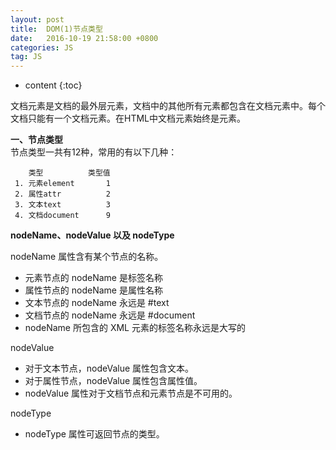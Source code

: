 ```yaml
---
layout: post
title:  DOM(1)节点类型
date:   2016-10-19 21:58:00 +0800
categories: JS
tag: JS
---
```


* content
{:toc}

文档元素是文档的最外层元素，文档中的其他所有元素都包含在文档元素中。每个文档只能有一个文档元素。在HTML中文档元素始终是<html>元素。  

**一、节点类型**  
节点类型一共有12种，常用的有以下几种：

```
 	类型			类型值
 1. 元素element		1
 2. 属性attr		    2
 3. 文本text		    3
 4. 文档document	    9  
```

**nodeName、nodeValue 以及 nodeType**  

nodeName 属性含有某个节点的名称。  
- 元素节点的 nodeName 是标签名称  
- 属性节点的 nodeName 是属性名称  
- 文本节点的 nodeName 永远是 #text  
- 文档节点的 nodeName 永远是 #document    
- nodeName 所包含的 XML 元素的标签名称永远是大写的

nodeValue  
- 对于文本节点，nodeValue 属性包含文本。  
- 对于属性节点，nodeValue 属性包含属性值。    
- nodeValue 属性对于文档节点和元素节点是不可用的。  

nodeType
- nodeType 属性可返回节点的类型。  


